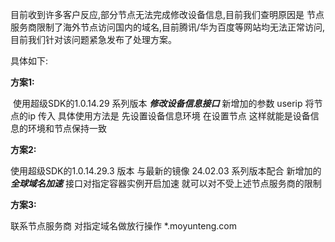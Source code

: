 目前收到许多客户反应,部分节点无法完成修改设备信息,目前我们查明原因是 节点服务商限制了海外节点访问国内的域名,目前腾讯/华为百度等网站均无法正常访问,目前我们针对该问题紧急发布了处理方案。

具体如下:

**方案1:**

​    使用超级SDK的1.0.14.29 系列版本 ***修改设备信息接口***  新增加的参数 userip 将节点的ip 传入 具体使用方法是 先设置设备信息环境 在设置节点 这样就能是设备信息的环境和节点保持一致

**方案2:**

  使用超级SDK的1.0.14.29.3 版本 与最新的镜像 24.02.03 系列版本配合 新增加的 ***全球域名加速*** 接口对指定容器实例开启加速 就可以对不受上述节点服务商的限制

**方案3:**

   联系节点服务商 对指定域名做放行操作  *.moyunteng.com